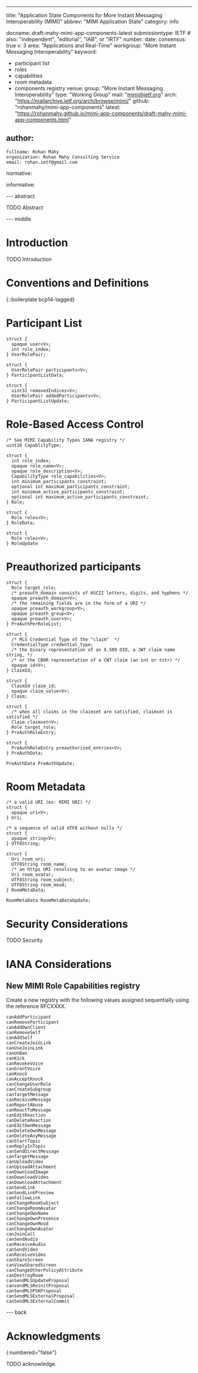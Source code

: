 ---
title: "Application State Components for More Instant Messaging Interoperability (MIMI)"
abbrev: "MIMI Application State"
category: info

docname: draft-mahy-mimi-app-components-latest
submissiontype: IETF  # also: "independent", "editorial", "IAB", or "IRTF"
number:
date:
consensus: true
v: 3
area: "Applications and Real-Time"
workgroup: "More Instant Messaging Interoperability"
keyword:
 - participant list
 - roles
 - capabilities
 - room metadata
 - components registry
venue:
  group: "More Instant Messaging Interoperability"
  type: "Working Group"
  mail: "mimi@ietf.org"
  arch: "https://mailarchive.ietf.org/arch/browse/mimi/"
  github: "rohanmahy/mimi-app-components"
  latest: "https://rohanmahy.github.io/mimi-app-components/draft-mahy-mimi-app-components.html"

author:
 -
    fullname: Rohan Mahy
    organization: Rohan Mahy Consulting Service
    email: rohan.ietf@gmail.com

normative:

informative:


--- abstract

TODO Abstract


--- middle

# Introduction

TODO Introduction


# Conventions and Definitions

{::boilerplate bcp14-tagged}




# Participant List


~~~ tls
struct {
  opaque user<V>;
  int role_index;
} UserRolePair;

struct {
  UserRolePair participants<V>;
} ParticipantListData;

struct {
  uint32 removedIndices<V>;
  UserRolePair addedParticipants<V>;
} ParticipantListUpdate;
~~~

# Role-Based Access Control


~~~ tls
/* See MIMI Capability Types IANA registry */
uint16 CapablityType;

struct {
  int role_index;
  opaque role_name<V>;
  opaque role_description<V>;
  CapabilityType role_capabilities<V>;
  int minimum_participants_constraint;
  optional int maximum_participants_constraint;
  int minimum_active_participants_constraint;
  optional int maximum_active_participants_constraint;
} Role;

struct {
  Role roles<V>;
} RoleData;

struct {
  Role roles<V>;
} RoleUpdate
~~~

# Preauthorized participants


~~~ tls
struct {
  Role target_role;
  /* preauth_domain consists of ASCII letters, digits, and hyphens */
  opaque preauth_domain<V>;
  /* the remaining fields are in the form of a URI */
  opaque preauth_workgroup<V>;
  opaque preauth_group<V>;
  opaque preauth_user<V>;
} PreAuthPerRoleList;

struct {
  /* MLS Credential Type of the "claim"  */
  CredentialType credential_type;
  /* the binary representation of an X.509 OID, a JWT claim name string, */
  /* or the CBOR representation of a CWT claim (an int or tstr) */
  opaque id<V>;
} ClaimId;

struct {
  ClaimId claim_id;
  opaque claim_value<V>;
} Claim;

struct {
  /* when all claims in the claimset are satisfied, claimset is satisfied */
  Claim claimset<V>;
  Role target_role;
} PreAuthRoleEntry;

struct {
  PreAuthRoleEntry preauthorized_entries<V>;
} PreAuthData;

PreAuthData PreAuthUpdate;
~~~


# Room Metadata


~~~ tls
/* a valid URI (ex: MIMI URI) */
struct {
  opaque uri<V>;
} Uri;

/* a sequence of valid UTF8 without nulls */
struct {
  opaque string<V>;
} UTF8String;

struct {
  Uri room_uri;
  UTF8String room_name;
  /* an https URI resolving to an avatar image */
  Uri room_avatar;
  UTF8String room_subject;
  UTF8String room_mood;
} RoomMetaData;

RoomMetaData RoomMetaDataUpdate;
~~~


# Security Considerations

TODO Security


# IANA Considerations

## New MIMI Role Capabilities registry

Create a new registry with the following values assigned sequentially using the reference RFCXXXX.

~~~
canAddParticipant
canRemoveParticipant
canAddOwnClient
canRemoveSelf
canAddSelf
canCreateJoinLink
canUseJoinLink
canUnBan
canKick
canRevokeVoice
canGrantVoice
canKnock
canAcceptKnock
canChangeUserRole
canCreateSubgroup
canTargetMessage
canReceiveMessage
canReportAbuse
canReactToMessage
canEditReaction
canDeleteReaction
canEditOwnMessage
canDeleteOwnMessage
canDeleteAnyMessage
canStartTopic
canReplyInTopic
canSendDirectMessage
canTargetMessage
canUploadVideo
canUploadAttachment
canDownloadImage
canDownloadVideo
canDownloadAttachment
canSendLink
canSendLinkPreview
canFollowLink
canChangeRoomSubject
canChangeRoomAvatar
canChangeOwnName
canChangeOwnPresence
canChangeOwnMood
canChangeOwnAvatar
canJoinCall
canSendAudio
canReceiveAudio
canSendVideo
canReceiveVideo
canShareScreen
canViewSharedScreen
canChangeOtherPolicyAttribute
canDestroyRoom
canSendMLSUpdateProposal
cansendMLSReinitProposal
canSendMLSPSKProposal
canSendMLSExternalProposal
canSendMLSExternalCommit
~~~

--- back

# Acknowledgments
{:numbered="false"}

TODO acknowledge.
